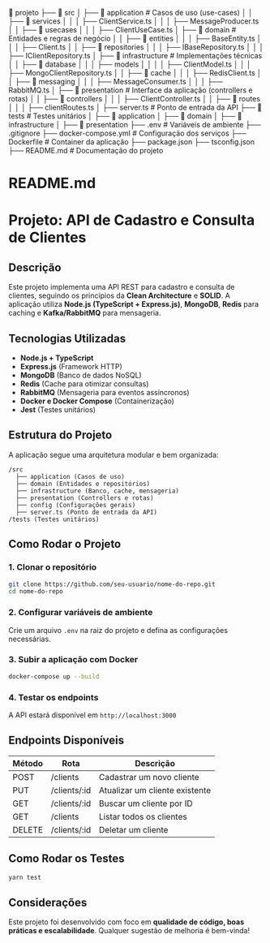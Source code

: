 📂 projeto
├── 📂 src
│   ├── 📂 application  # Casos de uso (use-cases)
│   │   ├── 📂 services
│   │   │   ├── ClientService.ts
│   │   │   ├── MessageProducer.ts
│   │   ├── 📂 usecases
│   │   │   ├── ClientUseCase.ts
│   ├── 📂 domain  # Entidades e regras de negócio
│   │   ├── 📂 entities
│   │   │   ├── BaseEntity.ts
│   │   │   ├── Client.ts
│   │   ├── 📂 repositories
│   │   │   ├── IBaseRepository.ts
│   │   │   ├── IClientRepository.ts
│   ├── 📂 infrastructure  # Implementações técnicas
│   │   ├── 📂 database
│   │   │   ├── models
│   │   │   │   ├── ClientModel.ts
│   │   │   ├── MongoClientRepository.ts
│   │   ├── 📂 cache
│   │   │   ├── RedisClient.ts
│   │   ├── 📂 messaging
│   │   │   ├── MessageConsumer.ts
│   │   │   ├── RabbitMQ.ts
│   ├── 📂 presentation  # Interface da aplicação (controllers e rotas)
│   │   ├── 📂 controllers
│   │   │   ├── ClientController.ts
│   │   ├── 📂 routes
│   │   │   ├── clientRoutes.ts
│   ├── server.ts  # Ponto de entrada da API
├── 📂 tests  # Testes unitários
│   ├── 📂 application
│   ├── 📂 domain
│   ├── 📂 infrastructure
│   ├── 📂 presentation
├── .env  # Variáveis de ambiente
├── .gitignore
├── docker-compose.yml  # Configuração dos serviços
├── Dockerfile  # Container da aplicação
├── package.json
├── tsconfig.json
├── README.md  # Documentação do projeto

# README.md

# Projeto: API de Cadastro e Consulta de Clientes

## Descrição
Este projeto implementa uma API REST para cadastro e consulta de clientes, seguindo os princípios da **Clean Architecture** e **SOLID**. A aplicação utiliza **Node.js (TypeScript + Express.js)**, **MongoDB**, **Redis** para caching e **Kafka/RabbitMQ** para mensageria.

## Tecnologias Utilizadas
- **Node.js + TypeScript**
- **Express.js** (Framework HTTP)
- **MongoDB** (Banco de dados NoSQL)
- **Redis** (Cache para otimizar consultas)
- **RabbitMQ** (Mensageria para eventos assíncronos)
- **Docker e Docker Compose** (Containerização)
- **Jest** (Testes unitários)

## Estrutura do Projeto
A aplicação segue uma arquitetura modular e bem organizada:
```
/src
  ├── application (Casos de uso)
  ├── domain (Entidades e repositórios)
  ├── infrastructure (Banco, cache, mensageria)
  ├── presentation (Controllers e rotas)
  ├── config (Configurações gerais)
  ├── server.ts (Ponto de entrada da API)
/tests (Testes unitários)
```

## Como Rodar o Projeto
### 1. Clonar o repositório
```bash
git clone https://github.com/seu-usuario/nome-do-repo.git
cd nome-do-repo
```

### 2. Configurar variáveis de ambiente
Crie um arquivo `.env` na raiz do projeto e defina as configurações necessárias.

### 3. Subir a aplicação com Docker
```bash
docker-compose up --build
```

### 4. Testar os endpoints
A API estará disponível em `http://localhost:3000`

## Endpoints Disponíveis
| Método  | Rota               | Descrição                        |
|---------|--------------------|----------------------------------|
| POST    | /clients           | Cadastrar um novo cliente       |
| PUT     | /clients/:id       | Atualizar um cliente existente  |
| GET     | /clients/:id       | Buscar um cliente por ID        |
| GET     | /clients           | Listar todos os clientes        |
| DELETE  | /clients/:id       | Deletar um cliente              |

## Como Rodar os Testes
```bash
yarn test
```

## Considerações
Este projeto foi desenvolvido com foco em **qualidade de código, boas práticas e escalabilidade**. Qualquer sugestão de melhoria é bem-vinda!
